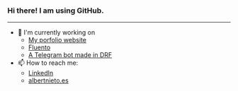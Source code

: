 ### Hi there! I am using GitHub.

------------


- 🔭 I'm currently working on 
	- [My porfolio website](https://github.com/albertnieto/niet "my personal website")
	- [Fluento](https://www.fluento.net/ "Fluento")
	- [A Telegram bot made in DRF](https://github.com/albertnieto/django-rest-telegram-bot "A Telegram bot made in DRF")
- 📫 How to reach me:
	- [LinkedIn](https://www.linkedin.com/in/albert-nieto/ "LinkedIn")
	- [albertnieto.es](https://albertnieto.es "albertnieto.es")

<!--
**albertnieto/albertnieto** is a ✨ _special_ ✨ repository because its `README.md` (this file) appears on your GitHub profile.

Here are some ideas to get you started:

- 🔭 I’m currently working on ...
- 🌱 I’m currently learning ...
- 👯 I’m looking to collaborate on ...
- 🤔 I’m looking for help with ...
- 💬 Ask me about ...
- 📫 How to reach me: ...
- 😄 Pronouns: ...
- ⚡ Fun fact: ...
-->
